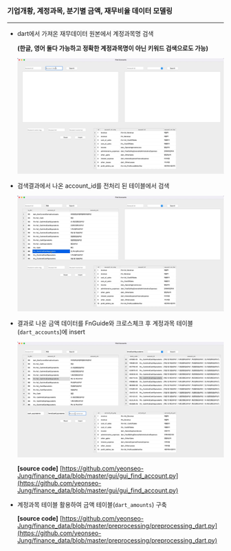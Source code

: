 ### 기업개황, 계정과목, 분기별 금액, 재무비율 데이터 모델링

---

- dart에서 가져온 재무데이터 원본에서 계정과목명 검색
    
    **(한글, 영어 둘다 가능하고 정확한 계정과목명이 아닌 키워드 검색으로도 가능)**
    
    ![find_account_1](gifs/find_account_1.gif)
    

- 검색결과에서 나온 account_id를 전처리 된 테이블에서 검색
    
    ![find_account_2](gifs/find_account_2.gif)
    

- 결과로 나온 금액 데이터를 FnGuide와 크로스체크 후 계정과목 테이블(`dart_accounts`)에 insert
    
    ![find_account_3](gifs/find_account_3.gif)

    **[source code]** [https://github.com/yeonseo-Jung/finance_data/blob/master/gui/gui_find_account.py](https://github.com/yeonseo-Jung/finance_data/blob/master/gui/gui_find_account.py)
    

- 계정과목 테이블 활용하여 금액 테이블(`dart_amounts`) 구축
    
    **[source code]** [https://github.com/yeonseo-Jung/finance_data/blob/master/preprocessing/preprocessing_dart.py](https://github.com/yeonseo-Jung/finance_data/blob/master/preprocessing/preprocessing_dart.py)
